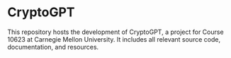 # CryptoGPT
This repository hosts the development of CryptoGPT, a project for Course 10623 at Carnegie Mellon University. It includes all relevant source code, documentation, and resources.
